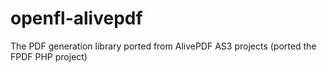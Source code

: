 # openfl-alivepdf
The PDF generation library ported from AlivePDF AS3 projects (ported the FPDF PHP project)
